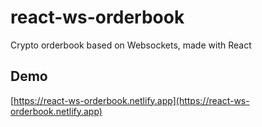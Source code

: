 # react-ws-orderbook
Crypto orderbook based on Websockets, made with React

## Demo
[https://react-ws-orderbook.netlify.app](https://react-ws-orderbook.netlify.app)
